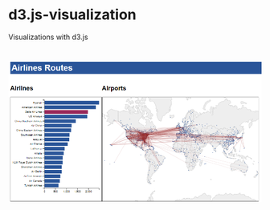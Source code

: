 # d3.js-visualization
Visualizations with d3.js

# ![Screenshots](https://raw.githubusercontent.com/rodionlim/d3.js-visualization/master/images/sampleLanding.png)

